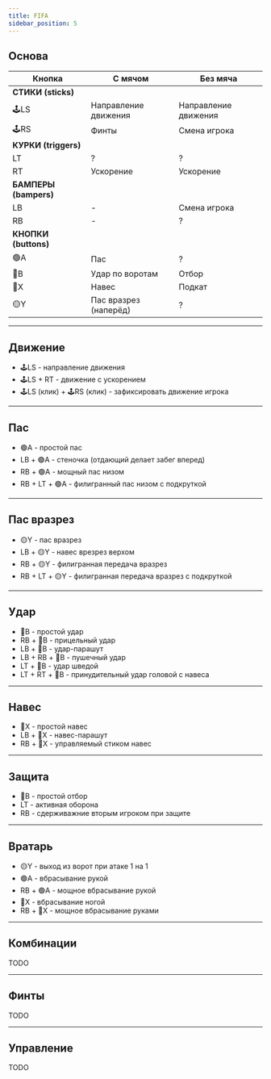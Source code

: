 ```yaml
---
title: FIFA
sidebar_position: 5
---
```


## Основа

| Кнопка                | С мячом               | Без мяча             |
| --------------------- | --------------------- | -------------------- |
| **СТИКИ (sticks)**    |                       |                      |
| 🕹️LS                  | Направление движения  | Направление движения |
| 🕹️RS                  | Финты                 | Смена игрока         |
| **КУРКИ (triggers)**  |                       |                      |
| LT                    | ?                     | ?                    |
| RT                    | Ускорение             | Ускорение            |
| **БАМПЕРЫ (bampers)** |                       |                      |
| LB                    | -                     | Смена игрока         |
| RB                    | -                     | ?                    |
| **КНОПКИ (buttons)**  |                       |                      |
| 🟢A                   | Пас                   | ?                    |
| 🔴B                   | Удар по воротам       | Отбор                |
| 🔵X                   | Навес                 | Подкат               |
| 🟡Y                   | Пас вразрез (наперёд) | ?                    |

---

## Движение

- 🕹️LS - направление движения
- 🕹️LS + RT - движение с ускорением
- 🕹️LS (клик) + 🕹️RS (клик) - зафиксировать движение игрока

---

## Пас

- 🟢A - простой пас
- LB + 🟢A - стеночка (отдающий делает забег вперед)
- RB + 🟢A - мощный пас низом
- RB + LT + 🟢A - филигранный пас низом с подкруткой

---

## Пас вразрез

- 🟡Y - пас вразрез
- LB + 🟡Y - навес врезрез верхом
- RB + 🟡Y - филигранная передача вразрез
- RB + LT + 🟡Y - филигранная передача вразрез с подкруткой

---

## Удар

- 🔴B - простой удар
- RB + 🔴B - прицельный удар
- LB + 🔴B - удар-парашут
- LB + RB + 🔴B - пушечный удар
- LT + 🔴B - удар шведой
- LT + RT + 🔴B - принудительный удар головой с навеса

---

## Навес

- 🔵X - простой навес
- LB + 🔵X - навес-парашут
- RB + 🔵X - управляемый стиком навес

---

## Защита

- 🔴B - простой отбор
- LT - активная оборона
- RB - сдерживажние вторым игроком при защите

---

## Вратарь

- 🟡Y - выход из ворот при атаке 1 на 1
- 🟢A - вбрасывание рукой
- RB + 🟢A - мощное вбрасывание рукой
- 🔵X - вбрасывание ногой
- RB + 🔵X - мощное вбрасывание руками

---

## Комбинации

TODO

---

## Финты

TODO

---

## Управление

TODO
